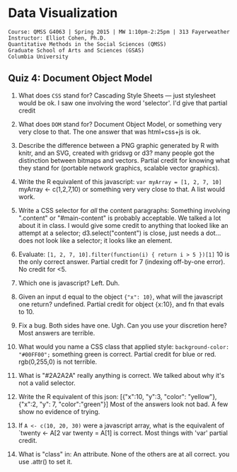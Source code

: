 # Data Visualization
	Course: QMSS G4063 | Spring 2015 | MW 1:10pm-2:25pm | 313 Fayerweather  
	Instructor: Elliot Cohen, Ph.D.
	Quantitative Methods in the Social Sciences (QMSS)  
	Graduate School of Arts and Sciences (GSAS) 
	Columbia University
	

## Quiz 4: Document Object Model

1. What does `CSS` stand for?
Cascading Style Sheets — just stylesheet would be ok. I saw one involving the word 'selector'. I'd give that partial credit

2. What does `DOM` stand for?
Document Object Model, or something very very close to that. The one answer that was html+css+js is ok.

3. Describe the difference between a PNG graphic generated by R with knitr, and an SVG, created with gridsvg or d3?
many people got the distinction between bitmaps and vectors. Partial credit for knowing what they stand for (portable network graphics, scalable vector graphics). 

4. Write the R equivalent of this javascript: `var myArray = [1, 2, 7, 10]`
myArray <- c(1,2,7,10) or something very very close to that. A list would work.

5. Write a CSS selector for _all_ the content paragraphs:
Something involving ".content"  or "#main-content" is probably acceptable. We talked a lot about it in class. I would give some credit to anything that looked like an attempt at a selector; d3.select("content") is close, just needs a dot… <g class="Tumblr"></g> does not look like a selector; it looks like an element.

6. Evaluate: `[1, 2, 7, 10].filter(function(i) { return i > 5 })[1]`
10 is the only correct answer. Partial credit for 7 (indexing off-by-one error). No credit for <5.

7. Which one is javascript?
Left. Duh.

8. Given an input d equal to the object `{"x": 10}`, what will the javascript one return?
undefined. Partial credit for object {x:10}, and fn that evals to 10.

9. Fix a bug. Both sides have one.
Ugh. Can you use your discretion here? Most answers are terrible.

10. What would you name a CSS class that applied style: `background-color: "#00FF00";`
something green is correct. Partial credit for blue or red. rgb(0,255,0) is not terrible. 

11. What is "#2A2A2A"
really anything is correct. We talked about why it's not a valid selector.

12. Write the R equivalent of this json: [{"x":10, "y":3, "color": "yellow"}, {"x":2, "y": 7, "color":"green"}]
Most of the answers look not bad. A few show no evidence of trying.

13. If `A <- c(10, 20, 30)` were a javascript array, what is the equivalent of `twenty <- A[2
var twenty = A[1] is correct. Most things with 'var' partial credit.

14. What is "class" in: <g class="labels label-text"></g>
An attribute. None of the others are at all correct. you use .attr() to set it.